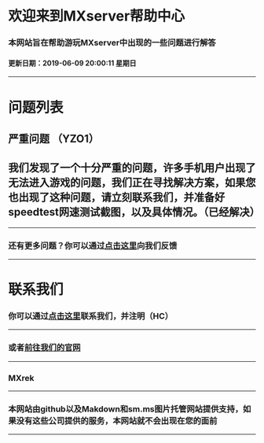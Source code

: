 # 欢迎来到MXserver帮助中心
### 本网站旨在帮助游玩MXserver中出现的一些问题进行解答
#### 更新日期：2019-06-09 20:00:11 星期日
------------





# 问题列表
## 严重问题 （YZO1）
## 我们发现了一个十分严重的问题，许多手机用户出现了无法进入游戏的问题，我们正在寻找解决方案，如果您也出现了这种问题，请立刻联系我们，并准备好speedtest网速测试截图，以及具体情况。（已经解决）

------------


### 还有更多问题？你可以通过[点击这里](https://shang.qq.com/wpa/qunwpa?idkey=c94c9018694578ff2c6ee406d87a13a0adeff09ab5c792aeecb568e0a706e00b "点击这里")向我们反馈


------------
# 联系我们
### 你可以通过[点击这里](https://shang.qq.com/wpa/qunwpa?idkey=c94c9018694578ff2c6ee406d87a13a0adeff09ab5c792aeecb568e0a706e00b "点击这里")联系我们，并注明（HC）

------------

### 或者[前往我们的官网](https://mxrek.github.io/ "前往我们的官网")
------------
### MXrek
------------



###  本网站由github以及Makdown和sm.ms图片托管网站提供支持，如果没有这些公司提供的服务，本网站就不会出现在您的面前

------------
